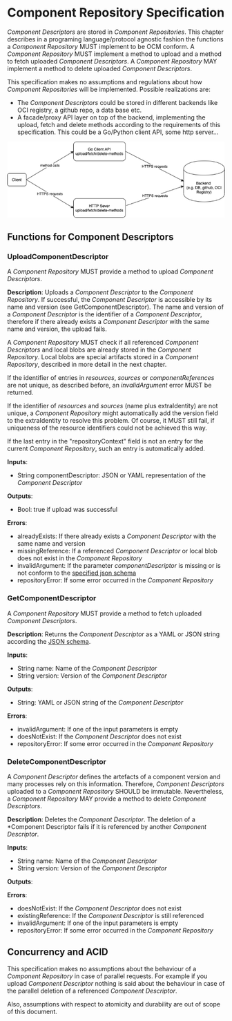 # Component Repository Specification

*Component Descriptors* are stored in *Component Repositories*. This chapter describes in a programing language/protocol
agnostic fashion the functions a *Component Repository* MUST implement to be OCM conform. A *Component Repository* MUST
implement a method to upload and a method to fetch uploaded *Component Descriptors*. A *Component Repository* MAY
implement a method to delete uploaded *Component Descriptors*.

This specification makes no assumptions and regulations about how *Component Repositories* will be implemented. Possible
realizations are:

- The *Component Descriptors* could be stored in different backends like OCI registry, a github repo, a data base etc.
- A facade/proxy API layer on top of the backend, implementing the upload, fetch and delete methods according to the
requirements of this specification. This could be a Go/Python client API, some http server... 

![](./images/component-repo.png)

## Functions for Component Descriptors

### UploadComponentDescriptor

A *Component Repository* MUST provide a method to upload *Component Descriptors*. 

**Description**: Uploads a *Component Descriptor* to the *Component Repository*. If successful, the *Component Descriptor*
is accessible by its name and version (see GetComponentDescriptor). The name and version of a *Component Descriptor*
is the identifier of a *Component Descriptor*, therefore if there already exists a *Component Descriptor*
with the same name and version, the upload fails. 

A *Component Repository* MUST check if all referenced *Component Descriptors* and local blobs are already stored in 
the *Component Repository*. Local blobs are special artifacts stored in a *Component Repository*, described in more 
detail in the next chapter.

If the identifier of entries in *resources*, *sources* or *componentReferences* are not unique, as described before,
an *invalidArgument* error MUST be returned.

If the identifier of *resources* and *sources* (name plus extraIdentity) are not unique, a *Component Repository* might 
automatically add the version field to the extraIdentity to resolve this problem. Of course, it MUST still fail, if 
uniqueness of the resource identifiers could not be achieved this way.

If the last entry in the "repositoryContext" field is not an entry for the current *Component Repository*, such an 
entry is automatically added.

**Inputs**:

- String componentDescriptor: JSON or YAML representation of the *Component Descriptor*

**Outputs**:

- Bool: true if upload was successful 

**Errors**:

- alreadyExists: If there already exists a *Component Descriptor* with the same name and version
- missingReference: If a referenced *Component Descriptor* or local blob does not exist in the *Component Repository*
- invalidArgument: If the parameter *componentDescriptor* is missing or is not conform to the
  [specified json schema](component-descriptor-v2-schema.yaml)
- repositoryError: If some error occurred in the *Component Repository*

### GetComponentDescriptor

A *Component Repository* MUST provide a method to fetch uploaded *Component Descriptors*.

**Description**: Returns the *Component Descriptor* as a YAML or JSON string according the 
[JSON schema](component-descriptor-v2-schema.yaml).

**Inputs**:

- String name: Name of the *Component Descriptor*
- String version: Version of the *Component Descriptor*

**Outputs**:

- String: YAML or JSON string of the *Component Descriptor*

**Errors**:

- invalidArgument: If one of the input parameters is empty
- doesNotExist: If the *Component Descriptor* does not exist
- repositoryError: If some error occurred in the *Component Repository*

### DeleteComponentDescriptor

A *Component Descriptor* defines the artefacts of a component version and many processes rely on this information.
Therefore, *Component Descriptors* uploaded to a *Component Repository* SHOULD be immutable. Nevertheless, a
*Component Repository* MAY provide a method to delete *Component Descriptors*.

**Description**: Deletes the *Component Descriptor*. The deletion of a *Component Descriptor fails if it is referenced 
by another *Component Descriptor*.

**Inputs**:

- String name: Name of the *Component Descriptor*
- String version: Version of the *Component Descriptor*

**Outputs**:

**Errors**:

- doesNotExist: If the *Component Descriptor* does not exist
- existingReference: If the *Component Descriptor* is still referenced
- invalidArgument: If one of the input parameters is empty
- repositoryError: If some error occurred in the *Component Repository*

## Concurrency and ACID 

This specification makes no assumptions about the behaviour of a *Component Repository* in case of parallel requests.
For example if you upload *Component Descriptor* nothing is said about the behaviour in case of the parallel deletion
of a referenced *Component Descriptor*.

Also, assumptions with respect to atomicity and durability are out of scope of this document.